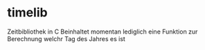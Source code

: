 # timelib

Zeitbibliothek in C
Beinhaltet momentan lediglich eine Funktion zur Berechnung welchr Tag des Jahres es ist
